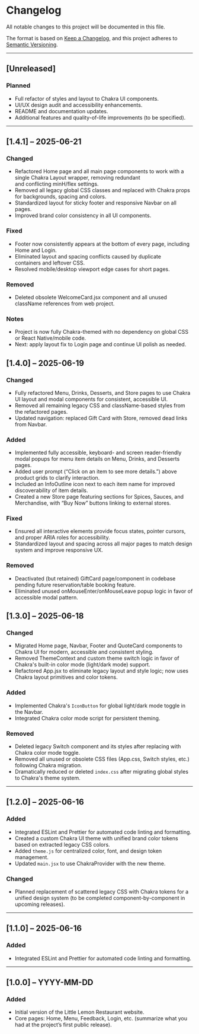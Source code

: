 # Changelog

All notable changes to this project will be documented in this file.

The format is based on [Keep a Changelog](https://keepachangelog.com/en/1.0.0/),
and this project adheres to [Semantic Versioning](https://semver.org/).

---

## [Unreleased]

### Planned

- Full refactor of styles and layout to Chakra UI components.
- UI/UX design audit and accessibility enhancements.
- README and documentation updates.
- Additional features and quality-of-life improvements (to be specified).

---

## [1.4.1] – 2025-06-21

### Changed

- Refactored Home page and all main page components to work with a single Chakra Layout wrapper, removing redundant <main> and conflicting minH/flex settings.
- Removed all legacy global CSS classes and replaced with Chakra props for backgrounds, spacing and colors.
- Standardized layout for sticky footer and responsive Navbar on all pages.
- Improved brand color consistency in all UI components.

### Fixed

- Footer now consistently appears at the bottom of every page, including Home and Login.
- Eliminated layout and spacing conflicts caused by duplicate <main> containers and leftover CSS.
- Resolved mobile/desktop viewport edge cases for short pages.

### Removed

- Deleted obsolete WelcomeCard.jsx component and all unused className references from web project.

### Notes

- Project is now fully Chakra-themed with no dependency on global CSS or React Native/mobile code.
- Next: apply layout fix to Login page and continue UI polish as needed.


## [1.4.0] – 2025-06-19

### Changed

- Fully refactored Menu, Drinks, Desserts, and Store pages to use Chakra UI layout and modal components for consistent, accessible UI.
- Removed all remaining legacy CSS and className-based styles from the refactored pages.
- Updated navigation: replaced Gift Card with Store, removed dead links from Navbar.

### Added

- Implemented fully accessible, keyboard- and screen reader-friendly modal popups for menu item details on Menu, Drinks, and Desserts pages.
- Added user prompt (“Click on an item to see more details.”) above product grids to clarify interaction.
- Included an InfoOutline icon next to each item name for improved discoverability of item details.
- Created a new Store page featuring sections for Spices, Sauces, and Merchandise, with “Buy Now” buttons linking to external stores.

### Fixed

- Ensured all interactive elements provide focus states, pointer cursors, and proper ARIA roles for accessibility.
- Standardized layout and spacing across all major pages to match design system and improve responsive UX.

### Removed

- Deactivated (but retained) GiftCard page/component in codebase pending future reservation/table booking feature.
- Eliminated unused onMouseEnter/onMouseLeave popup logic in favor of accessible modal pattern.


## [1.3.0] – 2025-06-18

### Changed

- Migrated Home page, Navbar, Footer and QuoteCard components to Chakra UI for modern, accessible and consistent styling.
- Removed ThemeContext and custom theme switch logic in favor of Chakra's built-in color mode (light/dark mode) support.
- Refactored App.jsx to eliminate legacy layout and style logic; now uses Chakra layout primitives and color tokens.

### Added

- Implemented Chakra's `IconButton` for global light/dark mode toggle in the Navbar.
- Integrated Chakra color mode script for persistent theming.

### Removed

- Deleted legacy Switch component and its styles after replacing with Chakra color mode toggle.
- Removed all unused or obsolete CSS files (App.css, Switch styles, etc.) following Chakra migration.
- Dramatically reduced or deleted `index.css` after migrating global styles to Chakra's theme system.

---

## [1.2.0] – 2025-06-16

### Added

- Integrated ESLint and Prettier for automated code linting and formatting.
- Created a custom Chakra UI theme with unified brand color tokens based on extracted legacy CSS colors.
- Added `theme.js` for centralized color, font, and design token management.
- Updated `main.jsx` to use ChakraProvider with the new theme.

### Changed

- Planned replacement of scattered legacy CSS with Chakra tokens for a unified design system (to be completed component-by-component in upcoming releases).

---

## [1.1.0] – 2025-06-16

### Added

- Integrated ESLint and Prettier for automated code linting and formatting.

---

## [1.0.0] – YYYY-MM-DD

### Added

- Initial version of the Little Lemon Restaurant website.
- Core pages: Home, Menu, Feedback, Login, etc. (summarize what you had at the project’s first public release).

